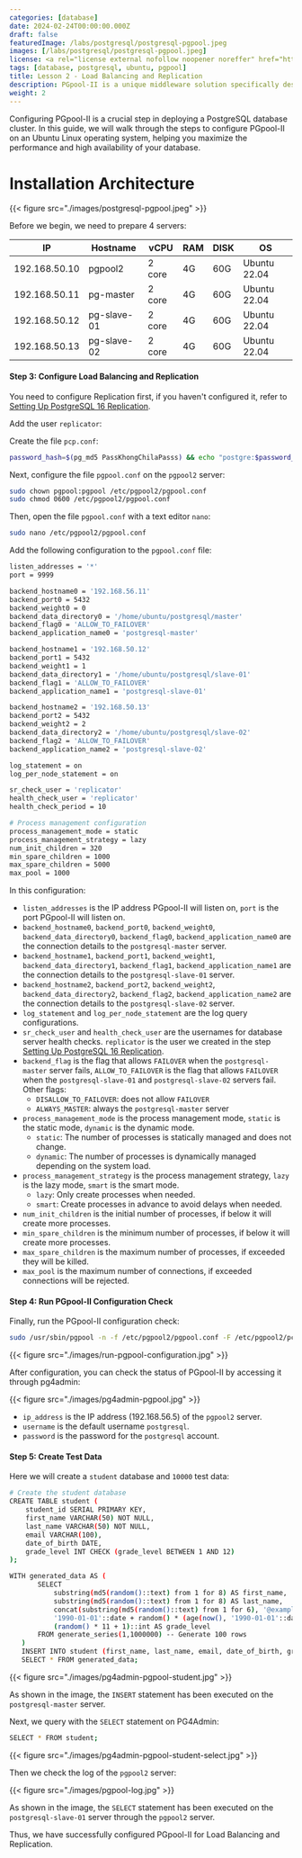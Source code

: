```yaml
---
categories: [database]
date: 2024-02-24T00:00:00.000Z
draft: false
featuredImage: /labs/postgresql/postgresql-pgpool.jpeg
images: [/labs/postgresql/postgresql-pgpool.jpeg]
license: <a rel="license external nofollow noopener noreffer" href="https://creativecommons.org/licenses/by-nc/4.0/" target="_blank">CC BY-NC 4.0</a>
tags: [database, postgresql, ubuntu, pgpool]
title: Lesson 2 - Load Balancing and Replication
description: PGpool-II is a unique middleware solution specifically designed to optimize and enhance the capabilities of the PostgreSQL database management system. It offers various benefits such as connection optimization, load distribution, and data replication, making PGpool-II an indispensable tool in managing PostgreSQL deployments. In this detailed guide, we will walk through the steps to install and configure PGpool-II on an Ubuntu Linux operating system, helping you maximize the performance and high availability of your database.
weight: 2
---
```


Configuring PGpool-II is a crucial step in deploying a PostgreSQL database cluster. In this guide, we will walk through the steps to configure PGpool-II on an Ubuntu Linux operating system, helping you maximize the performance and high availability of your database.

# Installation Architecture

{{< figure src="./images/postgresql-pgpool.jpeg" >}}

Before we begin, we need to prepare 4 servers:

| IP            | Hostname    | vCPU   | RAM | DISK | OS           |
| ------------- | ----------- | ------ | --- | ---- | ------------ |
| 192.168.50.10 | pgpool2     | 2 core | 4G  | 60G  | Ubuntu 22.04 |
| 192.168.50.11 | pg-master   | 2 core | 4G  | 60G  | Ubuntu 22.04 |
| 192.168.50.12 | pg-slave-01 | 2 core | 4G  | 60G  | Ubuntu 22.04 |
| 192.168.50.13 | pg-slave-02 | 2 core | 4G  | 60G  | Ubuntu 22.04 |

#### Step 3: Configure Load Balancing and Replication

You need to configure Replication first, if you haven't configured it, refer to [Setting Up PostgreSQL 16 Replication](/setup-postgresql-replication-step-by-step-guide).

Add the user `replicator`:

Create the file `pcp.conf`:

```bash
password_hash=$(pg_md5 PassKhongChilaPasss) && echo "postgre:$password_hash" >> /etc/pgpool2/pcp.conf
```

Next, configure the file `pgpool.conf` on the `pgpool2` server:

```bash
sudo chown pgpool:pgpool /etc/pgpool2/pgpool.conf
sudo chmod 0600 /etc/pgpool2/pgpool.conf
```

Then, open the file `pgpool.conf` with a text editor `nano`:

```bash
sudo nano /etc/pgpool2/pgpool.conf
```

Add the following configuration to the `pgpool.conf` file:

```bash
listen_addresses = '*' 
port = 9999 

backend_hostname0 = '192.168.56.11'
backend_port0 = 5432
backend_weight0 = 0
backend_data_directory0 = '/home/ubuntu/postgresql/master'
backend_flag0 = 'ALLOW_TO_FAILOVER'
backend_application_name0 = 'postgresql-master'

backend_hostname1 = '192.168.50.12'
backend_port1 = 5432
backend_weight1 = 1
backend_data_directory1 = '/home/ubuntu/postgresql/slave-01'
backend_flag1 = 'ALLOW_TO_FAILOVER'
backend_application_name1 = 'postgresql-slave-01'

backend_hostname2 = '192.168.50.13'
backend_port2 = 5432
backend_weight2 = 2
backend_data_directory2 = '/home/ubuntu/postgresql/slave-02'
backend_flag2 = 'ALLOW_TO_FAILOVER'
backend_application_name2 = 'postgresql-slave-02'

log_statement = on
log_per_node_statement = on

sr_check_user = 'replicator'
health_check_user = 'replicator'
health_check_period = 10

# Process management configuration
process_management_mode = static
process_management_strategy = lazy
num_init_children = 320
min_spare_children = 1000
max_spare_children = 5000
max_pool = 1000
```

In this configuration:

-   `listen_addresses` is the IP address PGpool-II will listen on, `port` is the port PGpool-II will listen on.
-   `backend_hostname0`, `backend_port0`, `backend_weight0`, `backend_data_directory0`, `backend_flag0`, `backend_application_name0` are the connection details to the `postgresql-master` server.
-   `backend_hostname1`, `backend_port1`, `backend_weight1`, `backend_data_directory1`, `backend_flag1`, `backend_application_name1` are the connection details to the `postgresql-slave-01` server.
-   `backend_hostname2`, `backend_port2`, `backend_weight2`, `backend_data_directory2`, `backend_flag2`, `backend_application_name2` are the connection details to the `postgresql-slave-02` server.
-   `log_statement` and `log_per_node_statement` are the log query configurations.
-   `sr_check_user` and `health_check_user` are the usernames for database server health checks. `replicator` is the user we created in the step [Setting Up PostgreSQL 16 Replication](/setup-postgresql-replication-step-by-step-guide).
-   `backend_flag` is the flag that allows `FAILOVER` when the `postgresql-master` server fails, `ALLOW_TO_FAILOVER` is the flag that allows `FAILOVER` when the `postgresql-slave-01` and `postgresql-slave-02` servers fail. Other flags:
    -   `DISALLOW_TO_FAILOVER`: does not allow `FAILOVER`
    -   `ALWAYS_MASTER`: always the `postgresql-master` server
-   `process_management_mode` is the process management mode, `static` is the static mode, `dynamic` is the dynamic mode.
    -   `static`: The number of processes is statically managed and does not change.
    -   `dynamic`: The number of processes is dynamically managed depending on the system load.
-   `process_management_strategy` is the process management strategy, `lazy` is the lazy mode, `smart` is the smart mode.
    -   `lazy`: Only create processes when needed.
    -   `smart`: Create processes in advance to avoid delays when needed.
-   `num_init_children` is the initial number of processes, if below it will create more processes.
-   `min_spare_children` is the minimum number of processes, if below it will create more processes.
-   `max_spare_children` is the maximum number of processes, if exceeded they will be killed.
-   `max_pool` is the maximum number of connections, if exceeded connections will be rejected.

#### Step 4: Run PGpool-II Configuration Check

Finally, run the PGpool-II configuration check:

```bash
sudo /usr/sbin/pgpool -n -f /etc/pgpool2/pgpool.conf -F /etc/pgpool2/pcp.conf
```

{{< figure src="./images/run-pgpool-configuration.jpg" >}}

After configuration, you can check the status of PGpool-II by accessing it through pg4admin:

{{< figure src="./images/pg4admin-pgpool.jpg" >}}

-   `ip_address` is the IP address (192.168.56.5) of the `pgpool2` server.
-   `username` is the default username `postgresql`.
-   `password` is the password for the `postgresql` account.

#### Step 5: Create Test Data

Here we will create a `student` database and `10000` test data:

```bash
# Create the student database
CREATE TABLE student (
    student_id SERIAL PRIMARY KEY,
    first_name VARCHAR(50) NOT NULL,
    last_name VARCHAR(50) NOT NULL,
    email VARCHAR(100),
    date_of_birth DATE,
    grade_level INT CHECK (grade_level BETWEEN 1 AND 12)
);

WITH generated_data AS (
       SELECT 
           substring(md5(random()::text) from 1 for 8) AS first_name,
           substring(md5(random()::text) from 1 for 8) AS last_name,
           concat(substring(md5(random()::text) from 1 for 6), '@example.com') AS email,
           '1990-01-01'::date + random() * (age(now(), '1990-01-01'::date)) AS date_of_birth,
           (random() * 11 + 1)::int AS grade_level
       FROM generate_series(1,1000000) -- Generate 100 rows
   )
   INSERT INTO student (first_name, last_name, email, date_of_birth, grade_level)
   SELECT * FROM generated_data; 
```

{{< figure src="./images/pg4admin-pgpool-student.jpg" >}}

As shown in the image, the `INSERT` statement has been executed on the `postgresql-master` server.

Next, we query with the `SELECT` statement on PG4Admin:

```bash
SELECT * FROM student;
```

{{< figure src="./images/pg4admin-pgpool-student-select.jpg" >}}

Then we check the log of the `pgpool2` server:

{{< figure src="./images/pgpool-log.jpg" >}}

As shown in the image, the `SELECT` statement has been executed on the `postgresql-slave-01` server through the `pgpool2` server.

Thus, we have successfully configured PGpool-II for Load Balancing and Replication.
